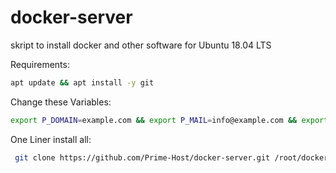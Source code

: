# docker-server
skript to install docker and other software for Ubuntu 18.04 LTS

Requirements:
```bash
apt update && apt install -y git
```

Change these Variables:
```bash
export P_DOMAIN=example.com && export P_MAIL=info@example.com && export P_PASSWORD="MyAwesomePassword"
```

One Liner install all:
```bash
 git clone https://github.com/Prime-Host/docker-server.git /root/docker/docker-server && bash /root/docker/docker-server/install.sh
```
